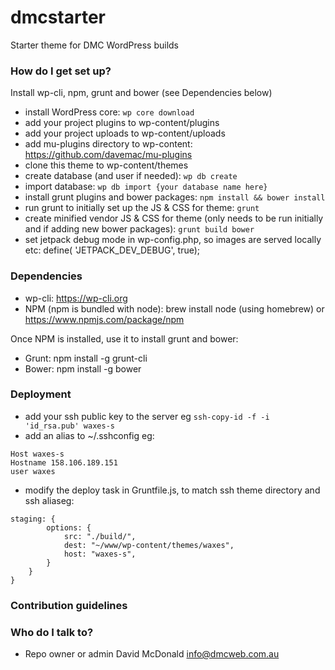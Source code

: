 # dmcstarter
Starter theme for DMC WordPress builds

### How do I get set up? ###

Install wp-cli, npm, grunt and bower (see Dependencies below)

* install WordPress core: `wp core download`
* add your project plugins to wp-content/plugins
* add your project uploads to wp-content/uploads
* add mu-plugins directory to wp-content: https://github.com/davemac/mu-plugins
* clone this theme to wp-content/themes
* create database (and user if needed): `wp db create`
* import database: `wp db import {your database name here}`
* install grunt plugins and bower packages: `npm install && bower install`
* run grunt to initially set up the JS & CSS for theme: `grunt`
* create minified vendor JS & CSS for theme (only needs to be run initially and if adding new bower packages): `grunt build bower`
* set jetpack debug mode in wp-config.php, so images are served locally etc: define( 'JETPACK_DEV_DEBUG', true);

### Dependencies ###

* wp-cli: https://wp-cli.org
* NPM (npm is bundled with node): brew install node (using homebrew) or https://www.npmjs.com/package/npm

Once NPM is installed, use it to install grunt and bower:

* Grunt: npm install -g grunt-cli
* Bower: npm install -g bower

### Deployment ###

* add your ssh public key to the server eg `ssh-copy-id -f -i 'id_rsa.pub' waxes-s`
* add an alias to ~/.sshconfig eg:
```
Host waxes-s
Hostname 158.106.189.151
user waxes
```
* modify the deploy task in Gruntfile.js, to match ssh theme directory and ssh aliaseg:
```
staging: {
		options: {
			src: "./build/",
			dest: "~/www/wp-content/themes/waxes",
			host: "waxes-s",
		}
	}
}
```

### Contribution guidelines ###

### Who do I talk to? ###

* Repo owner or admin
David McDonald info@dmcweb.com.au
